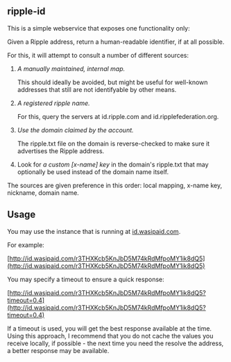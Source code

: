 ripple-id
---------

This is a simple webservice that exposes one functionality only:

Given a Ripple address, return a human-readable identifier, if at all possible.

For this, it will attempt to consult a number of different sources:

1. *A manually maintained, internal map.*

   This should ideally be avoided, but might be useful for well-known
   addresses that still are not identifyable by other means.

2. *A registered ripple name.*

   For this, query the servers at id.ripple.com and id.ripplefederation.org.

3. *Use the domain claimed by the account.*

   The ripple.txt file on the domain is reverse-checked to make sure it
   advertises the Ripple address.

4. Look for *a custom [x-name] key* in the domain's ripple.txt that may
   optionally be used instead of the domain name itself.

The sources are given preference in this order:  local mapping, x-name key,
nickname, domain name.


Usage
-----

You may use the instance that is running at [id.wasipaid.com](id.wasipaid.com).

For example:

   [http://id.wasipaid.com/r3THXKcb5KnJbD5M74kRdMfpoMY1ik8dQ5](http://id.wasipaid.com/r3THXKcb5KnJbD5M74kRdMfpoMY1ik8dQ5)

You may specify a timeout to ensure a quick response:

   [http://id.wasipaid.com/r3THXKcb5KnJbD5M74kRdMfpoMY1ik8dQ5?timeout=0.4](http://id.wasipaid.com/r3THXKcb5KnJbD5M74kRdMfpoMY1ik8dQ5?timeout=0.4)

If a timeout is used, you will get the best response available at the time. Using
this approach, I recommend that you do not cache the values you receive locally,
if possible - the next time you need the resolve the address, a better response
may be available.
